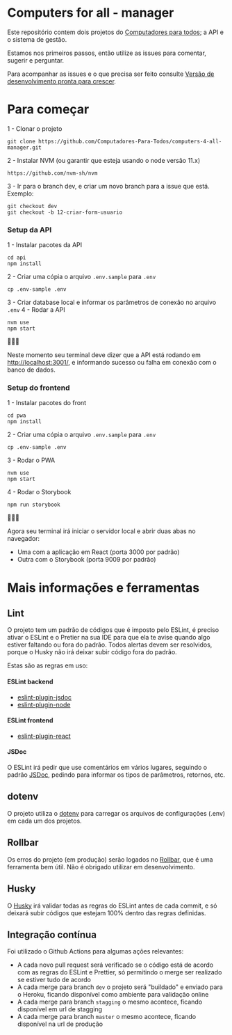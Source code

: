 # Computers for all - manager

Este repositório contem dois projetos do [Computadores para todos](https://www.computadoresparatodos.com.br/); a API e o sistema de gestão.

Estamos nos primeiros passos, então utilize as issues para comentar, sugerir e perguntar.

Para acompanhar as issues e o que precisa ser feito consulte [Versão de desenvolvimento pronta para crescer](https://github.com/Computadores-Para-Todos/computers-4-all-manager/projects/1).

# Para começar

1 - Clonar o projeto
``` 
git clone https://github.com/Computadores-Para-Todos/computers-4-all-manager.git
```

2 - Instalar NVM (ou garantir que esteja usando o node versão 11.x)
``` 
https://github.com/nvm-sh/nvm
```

3 - Ir para o branch dev, e criar um novo branch para a issue que está. Exemplo:
```
git checkout dev
git checkout -b 12-criar-form-usuario
``` 

### Setup da API
1 - Instalar pacotes da API
```
cd api
npm install
```
2 - Criar uma cópia o arquivo `.env.sample` para `.env`
```
cp .env-sample .env 
```
3 - Criar database local e informar os parâmetros de conexão no arquivo `.env` 
4 - Rodar a API
```
nvm use
npm start
```

🎉🎉🎉

Neste momento seu terminal deve dizer que a API está rodando em [http://localhost:3001/](http://localhost:3000), e informando sucesso ou falha em conexão com o banco de dados.

### Setup do frontend
1 - Instalar pacotes do front
```
cd pwa
npm install
```
2 - Criar uma cópia o arquivo `.env.sample` para `.env`
```
cp .env-sample .env 
``` 
3 - Rodar o PWA
```
nvm use
npm start
```
4 - Rodar o Storybook
```
npm run storybook
```

🎉🎉🎉

Agora seu terminal irá iniciar o servidor local e abrir duas abas no navegador: 
- Uma com a aplicação em React (porta 3000 por padrão)
- Outra com o Storybook (porta 9009 por padrão)

# Mais informações e ferramentas

## Lint

O projeto tem um padrão de códigos que é imposto pelo ESLint, é preciso ativar o ESLint e o Pretier na sua IDE para que ela te avise quando algo estiver faltando ou fora do padrão. Todos alertas devem ser resolvidos, porque o Husky não irá deixar subir código fora do padrão.

Estas são as regras em uso:

#### ESLint backend
- [eslint-plugin-jsdoc](https://github.com/gajus/eslint-plugin-jsdoc)
- [eslint-plugin-node](https://www.npmjs.com/package/eslint-plugin-node)

#### ESLint frontend
- [eslint-plugin-react](https://github.com/yannickcr/eslint-plugin-react)

#### JSDoc
O ESLint irá pedir que use comentários em vários lugares, seguindo o padrão [JSDoc](https://devhints.io/jsdoc), pedindo para informar os tipos de parâmetros, retornos, etc.

## dotenv

O projeto utiliza o [dotenv](https://www.npmjs.com/package/dotenv) para carregar os arquivos de configurações (.env) em cada um dos projetos.

## Rollbar

Os erros do projeto (em produção) serão logados no [Rollbar](https://rollbar.com/), que é uma ferramenta bem útil. Não é obrigado utilizar em desenvolvimento.

## Husky

O [Husky](https://github.com/typicode/husky) irá validar todas as regras do ESLint antes de cada commit, e só deixará subir códigos que estejam 100% dentro das regras definidas.

## Integração contínua

Foi utilizado o Github Actions para algumas ações relevantes:
- A cada novo pull request será verificado se o código está de acordo com as regras do ESLint e Prettier, só permitindo o merge ser realizado se estiver tudo de acordo
- A cada merge para branch `dev` o projeto será "buildado" e enviado para o Heroku, ficando disponível como ambiente para validação online 
- A cada merge para branch `stagging` o mesmo acontece, ficando disponível em url de stagging 
- A cada merge para branch `master` o mesmo acontece, ficando disponível na url de produção 
